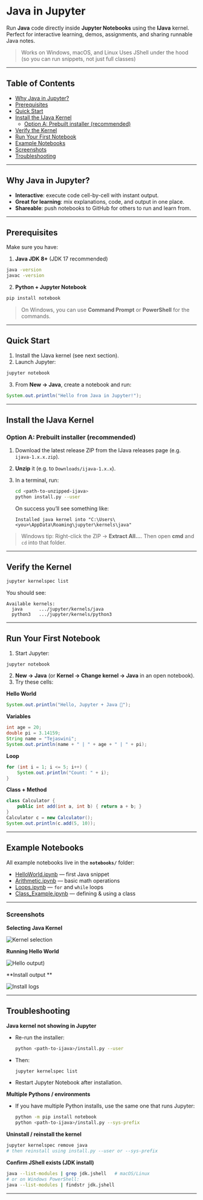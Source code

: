 
# Java in Jupyter

Run **Java** code directly inside **Jupyter Notebooks** using the **IJava** kernel.
Perfect for interactive learning, demos, assignments, and sharing runnable Java notes.

>  Works on Windows, macOS, and Linux
>  Uses JShell under the hood (so you can run snippets, not just full classes)

---

## Table of Contents

* [Why Java in Jupyter?](#why-java-in-jupyter)
* [Prerequisites](#prerequisites)
* [Quick Start](#quick-start)
* [Install the IJava Kernel](#install-the-ijava-kernel)
  * [Option A: Prebuilt installer (recommended)](#option-a-prebuilt-installer-recommended)
* [Verify the Kernel](#verify-the-kernel)
* [Run Your First Notebook](#run-your-first-notebook)
* [Example Notebooks](#example-notebooks)
* [Screenshots](#screenshots)
* [Troubleshooting](#troubleshooting)


---

## Why Java in Jupyter?

* **Interactive**: execute code cell-by-cell with instant output.
* **Great for learning**: mix explanations, code, and output in one place.
* **Shareable**: push notebooks to GitHub for others to run and learn from.

---

## Prerequisites

Make sure you have:

1. **Java JDK 8+** (JDK 17 recommended)

```bash
java -version
javac -version
```

2. **Python + Jupyter Notebook**

```bash
pip install notebook
```

> On Windows, you can use **Command Prompt** or **PowerShell** for the commands.

---

## Quick Start

1. Install the IJava kernel (see next section).
2. Launch Jupyter:

```bash
jupyter notebook
```

3. From **New → Java**, create a notebook and run:

```java
System.out.println("Hello from Java in Jupyter!");
```

---

## Install the IJava Kernel

### Option A: Prebuilt installer (recommended)

1. Download the latest release ZIP from the IJava releases page (e.g. `ijava-1.x.x.zip`).
2. **Unzip** it (e.g. to `Downloads/ijava-1.x.x`).
3. In a terminal, run:

   ```bash
   cd <path-to-unzipped-ijava>
   python install.py --user
   ```

   On success you’ll see something like:

   ```
   Installed java kernel into "C:\Users\<you>\AppData\Roaming\jupyter\kernels\java"
   ```

> Windows tip: Right-click the ZIP → **Extract All…**. Then open **cmd** and `cd` into that folder.


---

## Verify the Kernel

```bash
jupyter kernelspec list
```

You should see:

```
Available kernels:
  java      .../jupyter/kernels/java
  python3   .../jupyter/kernels/python3
```

---

## Run Your First Notebook

1. Start Jupyter:

```bash
jupyter notebook
```

2. **New → Java** (or **Kernel → Change kernel → Java** in an open notebook).
3. Try these cells:

**Hello World**

```java
System.out.println("Hello, Jupyter + Java 🚀");
```

**Variables**

```java
int age = 20;
double pi = 3.14159;
String name = "Tejaswini";
System.out.println(name + " | " + age + " | " + pi);
```

**Loop**

```java
for (int i = 1; i <= 5; i++) {
    System.out.println("Count: " + i);
}
```

**Class + Method**

```java
class Calculator {
    public int add(int a, int b) { return a + b; }
}
Calculator c = new Calculator();
System.out.println(c.add(5, 10));
```

---

## Example Notebooks

All example notebooks live in the **`notebooks/`** folder:

* [HelloWorld.ipynb](notebooks/HelloWorld.ipynb) — first Java snippet
* [Arithmetic.ipynb](notebooks/Arithmetic.ipynb) — basic math operations
* [Loops.ipynb](notebooks/Loops.ipynb) — `for` and `while` loops
* [Class\_Example.ipynb](notebooks/Class_Example.ipynb) — defining & using a class



---

### Screenshots

**Selecting Java Kernel** 

![Kernel selection](https://github.com/Tejaswini-167/Java-in-Jupyter/blob/main/images/Kernal_Selection.png)


**Running Hello World**  

![Hello output](https://github.com/Tejaswini-167/Java-in-Jupyter/blob/main/images/HelloWorld_Output.png))


**Install output ** 

![Install logs](images/install_logs.png)


---

## Troubleshooting

**Java kernel not showing in Jupyter**

* Re-run the installer:

  ```bash
  python <path-to-ijava>/install.py --user
  ```
* Then:

  ```bash
  jupyter kernelspec list
  ```
* Restart Jupyter Notebook after installation.

**Multiple Pythons / environments**

* If you have multiple Python installs, use the same one that runs Jupyter:

  ```bash
  python -m pip install notebook
  python <path-to-ijava>/install.py --sys-prefix
  ```

**Uninstall / reinstall the kernel**

```bash
jupyter kernelspec remove java
# then reinstall using install.py --user or --sys-prefix
```

**Confirm JShell exists (JDK install)**

```bash
java --list-modules | grep jdk.jshell   # macOS/Linux
# or on Windows PowerShell:
java --list-modules | findstr jdk.jshell
```

---
